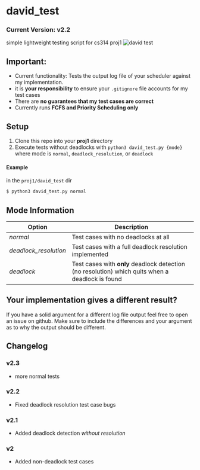 # david_test
### Current Version:  v2.2
simple lightweight testing script for cs314 proj1
![david test](https://github.com/Voltzz9/david_test/assets/91885586/2e8fe12e-da8e-43aa-9c74-ab15f626440a)


## Important:
- Current functionality: Tests the output log file of your scheduler against my implementation.
- it is **your responsibility** to ensure your `.gitignore` file accounts for my test cases
- There are **no guarantees that my test cases are correct**
- Currently runs **FCFS and Priority Scheduling only**

## Setup
1. Clone this repo into your **proj1** directory
2. Execute tests without deadlocks with `python3 david_test.py {mode}` where mode is `normal`, `deadlock_resolution`, or `deadlock`

#### Example
in the `proj1/david_test` dir
```sh
$ python3 david_test.py normal
```

## Mode Information
Option                 | Description
-----------------------| --------------------------------------------------------
_normal_               | Test cases with no deadlocks at all
_deadlock\_resolution_ | Test cases with a full deadlock resolution implemented
_deadlock_             | Test cases with **only** deadlock detection (no resolution) which quits when a deadlock is found

## Your implementation gives a different result?
If you have a solid argument for a different log file output feel free to open an issue on github. Make sure to include the differences and your argument as to why the output should be different.

## Changelog
### v2.3 
- more normal tests 

### v2.2
- Fixed deadlock resolution test case bugs

### v2.1
- Added deadlock detection _without resolution_

### v2
- Added non-deadlock test cases